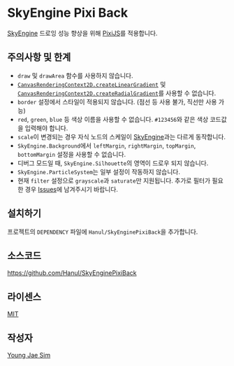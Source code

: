# SkyEngine Pixi Back
[SkyEngine](http://skyengine.uppercase.io/) 드로잉 성능 향상을 위해 [PixiJS](http://www.pixijs.com/)를 적용합니다.

## 주의사항 및 한계
* `draw` 및 `drawArea` 함수를 사용하지 않습니다.
* [`CanvasRenderingContext2D.createLinearGradient`](https://developer.mozilla.org/en-US/docs/Web/API/CanvasRenderingContext2D/createLinearGradient) 및 [`CanvasRenderingContext2D.createRadialGradient`](https://developer.mozilla.org/en-US/docs/Web/API/CanvasRenderingContext2D/createRadialGradient)를 사용할 수 없습니다.
* `border` 설정에서 스타일이 적용되지 않습니다. (점선 등 사용 불가, 직선만 사용 가능)
* `red`, `green`, `blue` 등 색상 이름을 사용할 수 없습니다. `#123456`와 같은 색상 코드값을 입력해야 합니다.
* `scale`이 변경되는 경우 자식 노드의 스케일이 [SkyEngine](http://skyengine.uppercase.io/)과는 다르게 동작합니다.
* `SkyEngine.Background`에서 `leftMargin`, `rightMargin`, `topMargin`, `bottomMargin` 설정을 사용할 수 없습니다.
* 디버그 모드일 때, `SkyEngine.Silhouette`의 영역이 드로우 되지 않습니다.
* `SkyEngine.ParticleSystem`는 일부 설정이 작동하지 않습니다.
* 현재 `filter` 설정으로 `grayscale`과 `saturate`만 지원됩니다. 추가로 필터가 필요한 경우 [Issues](https://github.com/Hanul/SkyEnginePixiBack/issues)에 남겨주시기 바랍니다.

## 설치하기
프로젝트의 `DEPENDENCY` 파일에 `Hanul/SkyEnginePixiBack`을 추가합니다.

## 소스코드
https://github.com/Hanul/SkyEnginePixiBack

## 라이센스
[MIT](LICENSE)

## 작성자
[Young Jae Sim](https://github.com/Hanul)